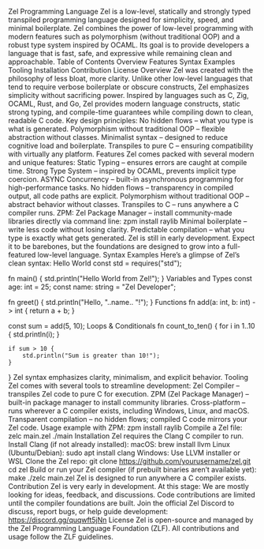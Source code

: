 Zel Programming Language
Zel is a low-level, statically and strongly typed transpiled programming language designed for simplicity, speed, and minimal boilerplate. Zel combines the power of low-level programming with modern features such as polymorphism (without traditional OOP) and a robust type system inspired by OCAML. Its goal is to provide developers a language that is fast, safe, and expressive while remaining clean and approachable.
Table of Contents
Overview
Features
Syntax Examples
Tooling
Installation
Contribution
License
Overview
Zel was created with the philosophy of less bloat, more clarity. Unlike other low-level languages that tend to require verbose boilerplate or obscure constructs, Zel emphasizes simplicity without sacrificing power.
Inspired by languages such as C, Zig, OCAML, Rust, and Go, Zel provides modern language constructs, static strong typing, and compile-time guarantees while compiling down to clean, readable C code.
Key design principles:
No hidden flows – what you type is what is generated.
Polymorphism without traditional OOP – flexible abstraction without classes.
Minimalist syntax – designed to reduce cognitive load and boilerplate.
Transpiles to pure C – ensuring compatibility with virtually any platform.
Features
Zel comes packed with several modern and unique features:
Static Typing – ensures errors are caught at compile time.
Strong Type System – inspired by OCAML, prevents implicit type coercion.
ASYNC Concurrency – built-in asynchronous programming for high-performance tasks.
No hidden flows – transparency in compiled output, all code paths are explicit.
Polymorphism without traditional OOP – abstract behavior without classes.
Transpiles to C – runs anywhere a C compiler runs.
ZPM: Zel Package Manager – install community-made libraries directly via command line:
zpm install raylib
Minimal boilerplate – write less code without losing clarity.
Predictable compilation – what you type is exactly what gets generated.
Zel is still in early development. Expect it to be barebones, but the foundations are designed to grow into a full-featured low-level language.
Syntax Examples
Here’s a glimpse of Zel’s clean syntax:
Hello World
const std = requires("std");

fn main() {
    std.println("Hello World from Zel!");
}
Variables and Types
const age: int = 25;
const name: string = "Zel Developer";

fn greet() {
    std.println("Hello, "..name.. "!");
}
Functions
fn add(a: int, b: int) -> int {
    return a + b;
}

const sum = add(5, 10);
Loops & Conditionals
fn count_to_ten() {
    for i in 1..10 {
        std.println(i);
    }

    if sum > 10 {
        std.println("Sum is greater than 10!");
    }
}
Zel syntax emphasizes clarity, minimalism, and explicit behavior.
Tooling
Zel comes with several tools to streamline development:
Zel Compiler – transpiles Zel code to pure C for execution.
ZPM (Zel Package Manager) – built-in package manager to install community libraries.
Cross-platform – runs wherever a C compiler exists, including Windows, Linux, and macOS.
Transparent compilation – no hidden flows; compiled C code mirrors your Zel code.
Usage example with ZPM:
zpm install raylib
Compile a Zel file:
zelc main.zel
./main
Installation
Zel requires the Clang C compiler to run.
Install Clang (if not already installed):
macOS: brew install llvm
Linux (Ubuntu/Debian): sudo apt install clang
Windows: Use LLVM installer or WSL
Clone the Zel repo:
git clone https://github.com/yourusername/zel.git
cd zel
Build or run your Zel compiler (if prebuilt binaries aren’t available yet):
make
./zelc main.zel
Zel is designed to run anywhere a C compiler exists.
Contribution
Zel is very early in development. At this stage:
We are mostly looking for ideas, feedback, and discussions.
Code contributions are limited until the compiler foundations are built.
Join the official Zel Discord to discuss, report bugs, or help guide development:
https://discord.gg/quqwft5jNn
License
Zel is open-source and managed by the Zel Programming Language Foundation (ZLF).
All contributions and usage follow the ZLF guidelines.
